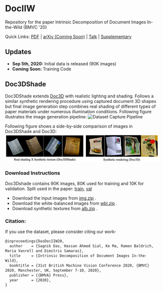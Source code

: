 # DocIIW
Repository for the paper Intrinsic Decomposition of Document Images In-the-Wild (BMVC '20)

Quick Links: [PDF](https://www.bmvc2020-conference.com/assets/papers/0906.pdf) | [arXiv (Coming Soon)]() |  [Talk](https://www.bmvc2020-conference.com/conference/papers/paper_0906.html) | [Supplementary]() 
## Updates
* **Sep 5th, 2020:**  Initial data is released (90K images)
* **Coming Soon:** Training Code 
## Doc3DShade
Doc3DShade extends [Doc3D](https://github.com/cvlab-stonybrook/doc3D-dataset) with realistic lighting and shading. Follows a similar synthetic rendering procedure using captured document 3D shapes but final image generation step combines real shading of different types of paper materials under numerous illumination conditions. Following figure illustrates the image generation pipeline:
![Dataset Capture Pipeline](/assets/pipline.png)

Following figure shows a side-by-side comparison of images in Doc3DShade and Doc3D:
![Comparison with Doc3D](/assets/comp.png)
### Download Instructions
Doc3Dshade contains 90K images, 80K used for training and 10K for validation. Split used in the paper: [train](https://drive.google.com/file/d/1kRrmheEr2uNpYW6839rD1jCPa57YcxAb/view?usp=sharing), [val](https://drive.google.com/file/d/14siJyQOtxq4HNbfX8R969VhhR7wv-t8_/view?usp=sharing)
* Download the input images from [img.zip](https://drive.google.com/file/d/1ixxgbcGoNIdYudoHUvGaQlXHiH1Vqv_I/view?usp=sharing) .
* Download the white-balanced images from [wbl.zip](https://drive.google.com/file/d/1bhWqCezS1FTCUtSjQk6jgmIBD4IWrbjp/view?usp=sharing) .
* Download synthetic textures from [alb.zip](https://drive.google.com/file/d/1iFr9xfTPJBuBH2rThPXLgpWiSlhNtg1e/view?usp=sharing) .


### Citation:
If you use the dataset, please consider citing our work-
```
@inproceedings{DasDocIIW20,
  author    = {Sagnik Das, Hassan Ahmed Sial, Ke Ma, Ramon Baldrich, Maria Vanrell and Dimitris Samaras},
  title     = {Intrinsic Decomposition of Document Images In-the-Wild},
  booktitle = {31st British Machine Vision Conference 2020, {BMVC} 2020, Manchester, UK, September 7-10, 2020},
  publisher = {{BMVA} Press},
  year      = {2020},
}
```


